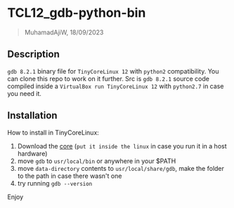 # TCL12_gdb-python-bin
> MuhamadAjiW, 18/09/2023

## Description
`gdb 8.2.1` binary file for `TinyCoreLinux 12` with `python2` compatibility. You can clone this repo to work on it further. Src is `gdb 8.2.1` source code compiled inside a `VirtualBox run TinyCoreLinux 12` with `python2.7` in case you need it.

## Installation
How to install in TinyCoreLinux:
1. Download the [core](core-files) (`put it inside the linux` in case you run it in a host hardware)
2. move `gdb` to `usr/local/bin` or anywhere in your $PATH
3. move `data-directory` contents to `usr/local/share/gdb`, make the folder to the path in case there wasn't one
4. try running `gdb --version`

Enjoy
